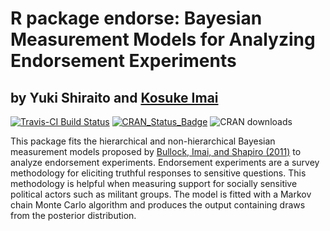 # R package endorse: Bayesian Measurement Models for Analyzing Endorsement Experiments 
## by Yuki Shiraito and [Kosuke Imai](https://imai.fas.harvard.edu)
[![Travis-CI Build Status](https://travis-ci.org/SensitiveQuestions/endorse.png?branch=master)](https://travis-ci.org/SensitiveQuestions/endorse) [![CRAN_Status_Badge](http://www.r-pkg.org/badges/version/endorse)](https://cran.r-project.org/package=endorse) ![CRAN downloads](http://cranlogs.r-pkg.org/badges/grand-total/endorse)

This package fits the hierarchical and non-hierarchical Bayesian measurement models proposed by [Bullock, Imai, and Shapiro (2011)](https://doi.org/10.1093/pan/mpr031) to analyze endorsement experiments.  Endorsement experiments are a survey methodology for eliciting truthful responses to sensitive questions.  This methodology is helpful when measuring support for socially sensitive political actors such as militant groups.  The model is fitted with a Markov chain Monte Carlo algorithm and produces the output containing draws from the posterior distribution. 
